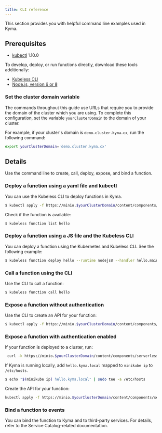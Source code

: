 ```yaml
---
title: CLI reference
---
```


This section provides you with helpful command line examples used in Kyma.

## Prerequisites

* [kubectl](https://kubernetes.io/docs/tasks/tools/install-kubectl/) 1.10.0

To develop, deploy, or run functions directly, download these tools additionally:

* [Kubeless CLI](https://github.com/kubeless/kubeless/releases)
* [Node.js, version 6 or 8](https://nodejs.org/en/download/)

### Set the cluster domain variable

The commands throughout this guide use URLs that require you to provide the domain of the cluster which you are using. To complete this configuration, set the variable `yourClusterDomain` to the domain of your cluster.

For example, if your cluster's domain is `demo.cluster.kyma.cx`, run the following command:

   ```bash
   export yourClusterDomain='demo.cluster.kyma.cx'
   ```

## Details

Use the command line to create, call, deploy, expose, and bind a function.

### Deploy a function using a yaml file and kubectl

You can use the Kubeless CLI to deploy functions in Kyma.

```bash
$ kubectl apply -f https://minio.$yourClusterDomain/content/components/serverless/assets/deployment.yaml
```

Check if the function is available:
```bash
$ kubeless function list hello
```
### Deploy a function using a JS file and the Kubeless CLI

You can deploy a function using the Kubernetes and Kubeless CLI. See the following example:

```bash
$ kubeless function deploy hello --runtime nodejs8 --handler hello.main --from-file https://minio.$yourClusterDomain/content/components/serverless/assets/hello.js --trigger-http
```

### Call a function using the CLI

Use the CLI to call a function:

```bash
$ kubeless function call hello
```

### Expose a function without authentication

Use the CLI to create an API for your function:

```bash
$ kubectl apply -f https://minio.$yourClusterDomain/content/components/serverless/assets/api-without-auth.yaml
```

### Expose a function with authentication enabled

If your function is deployed to a cluster, run:

```bash
 curl -k https://minio.$yourClusterDomain/content/components/serverless/assets/api-with-auth.yaml | sed "s/.kyma.local/.$yourClusterDomain/" | kubectl apply -f -
```


If Kyma is running locally, add `hello.kyma.local` mapped to `minikube ip` to `/etc/hosts`.

```bash
$ echo "$(minikube ip) hello.kyma.local" | sudo tee -a /etc/hosts
```

Create the API for your function:

```bash
kubectl apply -f https://minio.$yourClusterDomain/content/components/serverless/assets/api-with-auth.yaml
```

### Bind a function to events
You can bind the function to Kyma and to third-party services. For details, refer to the Service Catalog-related documentation.
